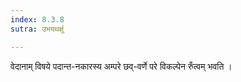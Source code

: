 ```yaml
---
index: 8.3.8
sutra: उभयथर्क्षु

---
```

वेदानाम् विषये पदान्त-नकारस्य अम्परे छव्-वर्णे परे विकल्पेन रुँत्वम् भवति ।